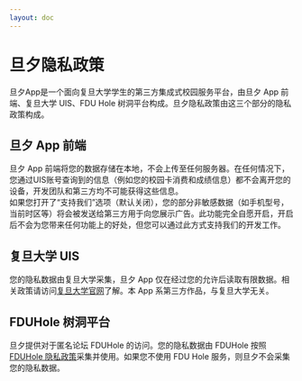 ```yaml
---
layout: doc
---
```


# 旦夕隐私政策

旦夕App是一个面向复旦大学学生的第三方集成式校园服务平台，由旦夕 App 前端、复旦大学 UIS、FDU Hole 树洞平台构成。旦夕隐私政策由这三个部分的隐私政策构成。

## 旦夕 App 前端

旦夕 App 前端将您的数据存储在本地，不会上传至任何服务器。在任何情况下，您通过UIS账号查询到的信息（例如您的校园卡消费和成绩信息）都不会离开您的设备，开发团队和第三方均不可能获得这些信息。  
如果您打开了“支持我们”选项（默认关闭），您的部分非敏感数据（如手机型号，当前时区等）将会被发送给第三方用于向您展示广告。此功能完全自愿开启，开启后不会为您带来任何功能上的好处，但您可以通过此方式支持我们的开发工作。

## 复旦大学 UIS

您的隐私数据由复旦大学采集，旦夕 App 仅在经过您的允许后读取有限数据。相关政策请访问[复旦大学官网](https://www.fudan.edu.cn)了解。本 App 系第三方作品，与复旦大学无关。

## FDUHole 树洞平台

旦夕提供对于匿名论坛 FDUHole 的访问。您的隐私数据由 FDUHole 按照[FDUHole 隐私政策](https://www.fduhole.com/#/licence)采集并使用。如果您不使用 FDU Hole 服务，则旦夕不会采集您的隐私数据。
